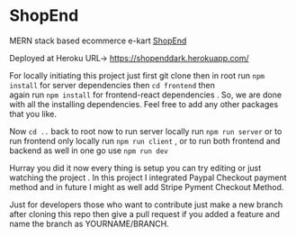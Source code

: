 # ShopEnd


MERN stack based ecommerce e-kart [ShopEnd](https://shopenddark.herokuapp.com/) 



Deployed at Heroku URL-> https://shopenddark.herokuapp.com/



For locally initiating this project just first git clone then in root run `npm install` for server dependencies then `cd frontend` then  
again run `npm install` for frontend-react dependencies . So, we are done with all the installing dependencies. Feel free to add any other packages that you like. 



Now `cd ..` back to root now to run server locally run `npm run server`  or to run frontend only locally run `npm run client` ,
or to run both frontend and backend as well in one go use `npm run dev`



Hurray you did it now every thing is setup you can try editing or just watching the project .
In this project I integrated Paypal Checkout payment method and in future I might as well add Stripe Pyment Checkout Method.  




Just for developers those who want to contribute just make a new branch after cloning this repo then give a pull request if you added a feature and name the branch as YOURNAME/BRANCH.  





